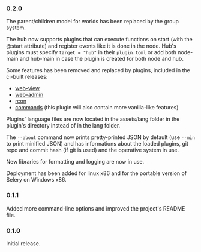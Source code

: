 ### 0.2.0

The parent/children model for worlds has been replaced by the group system.

The hub now supports plugins that can execute functions on start (with the @start
attribute) and register events like it is done in the node.
Hub's plugins must specify `target = "hub"` in their `plugin.toml` or add both
node-main and hub-main in case the plugin is created for both node and hub.

Some features has been removed and replaced by plugins, included in the ci-built
releases:
- [web-view](https://github.com/selery-plugins/web-view)
- [web-admin](https://github.com/selery-plugins/web-admin)
- [rcon](https://github.com/selery-plugins/rcon)
- [commands](https://github.com/selery-plugins/vanilla) (this plugin will also contain more vanilla-like features)

Plugins' language files are now located in the assets/lang folder in the plugin's
directory instead of in the lang folder.

The `--about` command now prints pretty-printed JSON by default (use `--min`
to print minified JSON) and has informations about the loaded plugins, git
repo and commit hash (if git is used) and the operative system in use.

New libraries for formatting and logging are now in use.

Deployment has been added for linux x86 and for the portable version
of Selery on Windows x86.

### 0.1.1

Added more command-line options and improved the project's README file.

### 0.1.0

Initial release.
